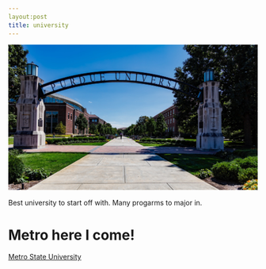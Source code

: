 ```yaml
---
layout:post
title: university
---
```


![My university](/images/arch-architecture-archway-247823.jpg)

Best university to start off with. Many progarms to major in.

# Metro here I come!

[Metro State University](https://msudenver.edu/)

